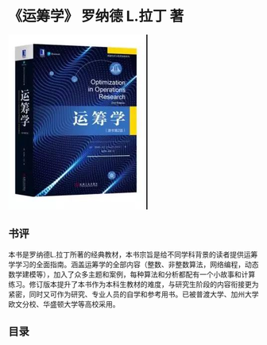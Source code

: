 # 《运筹学》 罗纳德 L.拉丁 著
![](YUNCHOUXUE.jpg)
## 书评
本书是罗纳德L.拉丁所著的经典教材，本书宗旨是给不同学科背景的读者提供运筹学学习的全面指南。涵盖运筹学的全部内容（整数、非整数算法，网络编程，动态数学建模等），加入了众多主题和案例，每种算法和分析都配有一个小故事和计算练习。修订版本提升了本书作为本科生教材的难度，与研究生阶段的内容衔接更为紧密，同时又可作为研究、专业人员的自学和参考用书。已被普渡大学、加州大学欧文分校、华盛顿大学等高校采用。
## 目录